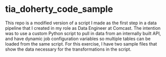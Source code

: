# tia_doherty_code_sample
This repo is a modified version of a script I made as the first step in a data pipeline that I created in my role as Data Engineer at Comcast. The intention was to use a custom Python script to pull in data from an internally built API, and have dynamic job configuration variables so multiple tables can be loaded from the same script. For this exercise, I have two sample files that show the data necessary for the transformations in the script. 
